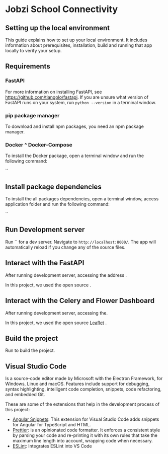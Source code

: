 # Jobzi School Connectivity

## Setting up the local environment

This guide explains how to set up your local environment. It includes information about prerequisites, installation, build and running that app locally to verify your setup.

## Requirements

### FastAPI

For more information on installing FastAPI, see https://github.com/tiangolo/fastapi. If you are unsure what version of FastAPI runs on your system, run `python --version` in a terminal window.

### pip package manager

To download and install npm packages, you need an npm package manager. 


### Docker ^ Docker-Compose

To install the Docker package, open a terminal window and run the following command:

``

## Install package dependencies

To install the all packages dependencies, open a terminal window, access application folder and run the following command:

``

## Run Development server

Run `` for a dev server. Navigate to `http://localhost:8000/`. The app will automatically reload if you change any of the source files.

## Interact with the FastAPI

After running development server, accessing the address .

In this project, we used the open source .

## Interact with the Celery and Flower Dashboard

After running development server, accessing the.

In this project, we used the open source [Leaflet](https://leafletjs.com/) .


## Build the project

Run  to build the project. 

## Visual Studio Code

Is a source-code editor made by Microsoft with the Electron Framework, for Windows, Linux and macOS. Features include support for debugging, syntax highlighting, intelligent code completion, snippets, code refactoring, and embedded Git.

These are some of the extensions that help in the development process of this project:

- [Angular Snippets](https://marketplace.visualstudio.com/items?itemName=johnpapa.Angular2): This extension for Visual Studio Code adds snippets for Angular for TypeScript and HTML.
- [Prettier](https://prettier.io/): is an opinionated code formatter. It enforces a consistent style by parsing your code and re-printing it with its own rules that take the maximum line length into account, wrapping code when necessary.
- [ESLint](https://marketplace.visualstudio.com/items?itemName=dbaeumer.vscode-eslint): Integrates ESLint into VS Code
